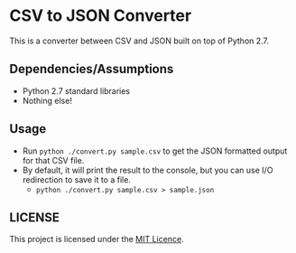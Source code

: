 # CSV to JSON Converter
This is a converter between CSV and JSON built on top of Python 2.7.

## Dependencies/Assumptions
- Python 2.7 standard libraries
- Nothing else!

## Usage
- Run `python ./convert.py sample.csv` to get the JSON formatted output for that CSV file.
- By default, it will print the result to the console, but you can use I/O redirection to save it to a file.
	- `python ./convert.py sample.csv > sample.json`

## LICENSE
This project is licensed under the [MIT Licence](LICENSE).